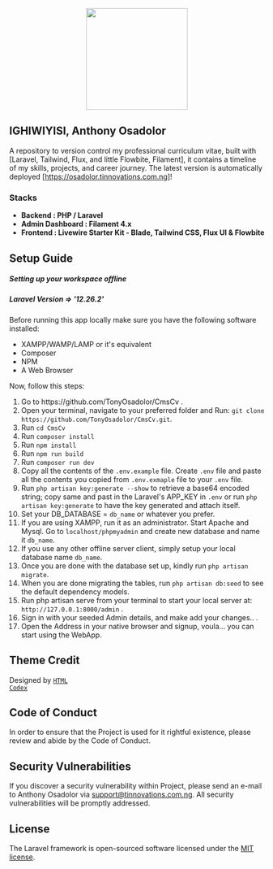 <p align="center"><a href="https://osadolor.tinnovations.com.ng" target="_blank"><img src="https://osadolor.tinnovations.com.ng/img/relicon.jpg" width="200" height="auto" oncontextmenu="return false;" draggable="false"></a></p>

## IGHIWIYISI, Anthony Osadolor

A repository to version control my professional curriculum vitae, 
built with [Laravel, Tailwind, Flux, and little Flowbite, Filament], 
it contains a timeline of my skills, projects, and career journey. 
The latest version is automatically deployed 
[https://osadolor.tinnovations.com.ng]!

### Stacks

- **Backend : PHP / Laravel**
- **Admin Dashboard : Filament 4.x**
- **Frontend : Livewire Starter Kit - Blade, Tailwind CSS, Flux UI & Flowbite**

## Setup Guide
##### Setting up your workspace offline
##### Laravel Version => '12.26.2'
Before running this app locally make sure you have the following software installed:
<ul>
    <li>XAMPP/WAMP/LAMP or it's equivalent</li>
    <li>Composer</li>
    <li>NPM</li>
    <li>A Web Browser</li>
</ul>
Now, follow this steps:
<ol>
    <li>Go to https://github.com/TonyOsadolor/CmsCv .</li>
    <li>Open your terminal, navigate to your preferred folder and Run: <code>git clone https://github.com/TonyOsadolor/CmsCv.git</code>.</li>
    <li>Run <code>cd CmsCv</code></li>
    <li>Run <code>composer install</code></li>
    <li>Run <code>npm install</code></li>
    <li>Run <code>npm run build</code></li>
    <li>Run <code>composer run dev</code></li>
    <li>Copy all the contents of the <code>.env.example</code> file. Create <code>.env</code> file and paste all the contents you copied from <code>.env.exmaple</code> file to your <code>.env</code> file.</li>
    <li>Run <code>php artisan key:generate --show</code> to retrieve a base64 encoded string; copy same and past in the Laravel's APP_KEY in <code>.env</code> or run <code>php artisan key:generate</code> to have the key generated and attach itself.</li>
    <li>Set your DB_DATABASE = <code>db_name</code> or whatever you prefer.</li>
    <li>If you are using XAMPP, run it as an administrator. Start Apache and Mysql. Go to <code>localhost/phpmyadmin</code> and create new database and name it <code>db_name</code>.</li>
    <li>If you use any other offline server client, simply setup your local database name <code>db_name</code>.</li>
    <li>Once you are done with the database set up, kindly run <code>php artisan migrate</code>.</li>
    <li>When you are done migrating the tables, run <code>php artisan db:seed</code> to see the default dependency models.</li>
    <li>Run php artisan serve from your terminal to start your local server at: <code>http://127.0.0.1:8000/admin</code> .</li>
    <li>Sign in with your seeded Admin details, and make add your changes..</code> .</li>
    <li>Open the Address in your native browser and signup, voula... you can start using the WebApp.</li>
</ol>


## Theme Credit
Designed by <code><a href="https://htmlcodex.com">HTML Codex</a></code></p>

## Code of Conduct
In order to ensure that the Project is used for it rightful existence, please review and abide by the Code of Conduct.


## Security Vulnerabilities
If you discover a security vulnerability within Project, please send an e-mail to Anthony Osadolor via support@tinnovations.com.ng. All security vulnerabilities will be promptly addressed.

## License

The Laravel framework is open-sourced software licensed under the [MIT license](https://opensource.org/licenses/MIT).
